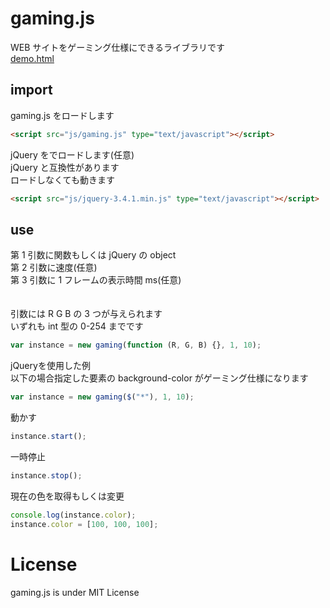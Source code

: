 # gaming.js

WEB サイトをゲーミング仕様にできるライブラリです<br>
[demo.html](https://fa0311.github.io/gaming.js/demo.html)
<br>

## import

gaming.js をロードします

```html
<script src="js/gaming.js" type="text/javascript"></script>
```

jQuery をでロードします(任意)<br>
jQuery と互換性があります<br>
ロードしなくても動きます

```html
<script src="js/jquery-3.4.1.min.js" type="text/javascript"></script>
```

## use

第 1 引数に関数もしくは jQuery の object<br>
第 2 引数に速度(任意)<br>
第 3 引数に 1 フレームの表示時間 ms(任意)<br><br><br>
引数には R G B の 3 つが与えられます<br>
いずれも int 型の 0-254 までです

```js
var instance = new gaming(function (R, G, B) {}, 1, 10);
```

jQueryを使用した例<br>
以下の場合指定した要素の background-color がゲーミング仕様になります

```js
var instance = new gaming($("*"), 1, 10);
```

動かす

```js
instance.start();
```

一時停止

```js
instance.stop();
```

現在の色を取得もしくは変更

```js
console.log(instance.color);
instance.color = [100, 100, 100];
```

# License

gaming.js is under MIT License
